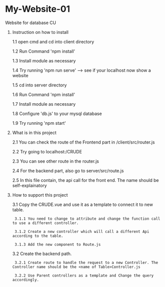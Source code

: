 # My-Website-01
Website for database CU

1. Instruction on how to install

    1.1 open cmd and cd into client directory

    1.2 Run Command 'npm install'

    1.3 Install module as necessary

    1.4 Try running 'npm run serve' --> see if your localhost now show a website


    1.5 cd into server directory

    1.6 Run Command 'npm install'
    
    1.7 Install module as necessary
    
    1.8 Configure 'db.js' to your mysql database
    
    1.9 Try running 'npm start'


2. What is in this project


    2.1 You can check the route of the Frontend part in /client/src/router.js

    2.2 Try going to localhost:<port>/CRUDE

    2.3 You can see other route in the router.js



    2.4 For the backend part, also go to server/src/route.js

    2.5 In this file contain, the api call for the front end. The name should be self-explainatory



3. How to support this project



    3.1 Copy the CRUDE.vue and use it as a template to connect it to new table.

        3.1.1 You need to change to attribute and change the function call to use a different controller.

        3.1.2 Create a new controller which will call a different Api according to the table.

        3.1.3 Add the new component to Route.js



    3.2 Create the backend path.

        3.2.1 Create route to handle the request to a new Controller. The Controller name should be the <name of Table>Controller.js

        3.2.2 Use Parent controllers as a template and Change the query accordingly.

